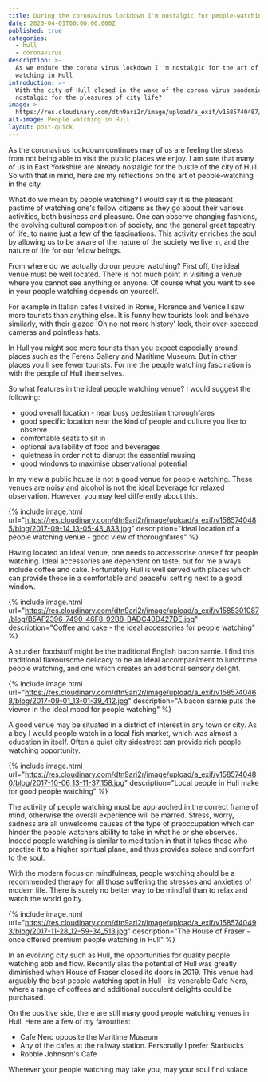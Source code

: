 ```yaml
---
title: During the coronavirus lockdown I'm nostalgic for people-watching in Hull
date: 2020-04-01T00:00:00.000Z
published: true
categories:
  - hull
  - coronavirus
description: >-
  As we endure the corona virus lockdown I''m nostalgic for the art of people
  watching in Hull
introduction: >-
  With the city of Hull closed in the wake of the corona virus pandemic, are we
  nostalgic for the pleasures of city life?
image: >-
  https://res.cloudinary.com/dtn9ari2r/image/upload/a_exif/v1585740487/blog/2017-11-27_12-48-51_016.jpg
alt-image: People watching in Hull
layout: post-quick
---
```


As the coronavirus lockdown continues may of us are feeling the stress from not being able to visit the public places we enjoy. I am sure that many of us in East Yorkshire are already nostalgic for the bustle of the city of Hull. So with that in mind, here are my reflections on the art of people-watching in the city.

What do we mean by people watching? I would say it is the pleasant pastime of watching one's fellow citizens as they go about their various activities, both business and pleasure. One can observe changing fashions, the evolving cultural composition of society, and the general great tapestry of life, to name just a few of the fascinations. This activity enriches the soul by allowing us to be aware of the nature of the society we live in, and the nature of life for our fellow beings.

From where do we actually do our people watching? First off, the ideal venue must be well located. There is not much point in visiting a venue where you cannot see anything or anyone. Of course what you want to see in your people watching depends on yourself.

For example in Italian cafes I visited in Rome, Florence and Venice I saw more tourists than anything else. It is funny how tourists look and behave similarly, with their glazed 'Oh no not more history' look, their over-specced cameras and pointless hats.

In Hull you might see more tourists than you expect especially around places such as the Ferens Gallery and Maritime Museum. But in other places you'll see fewer tourists. For me the people watching fascination is with the people of Hull themselves.

So what features in the ideal people watching venue? I would suggest the following:

* good overall location - near busy pedestrian thoroughfares
* good specific location near the kind of people and culture you like to observe
* comfortable seats to sit in
* optional availability of food and beverages
* quietness in order not to disrupt the essential musing
* good windows to maximise observational potential

In my view a public house is not a good venue for people watching. These venues are noisy and alcohol is not the ideal beverage for relaxed observation. However, you may feel differently about this.

{% include image.html url="https://res.cloudinary.com/dtn9ari2r/image/upload/a_exif/v1585740485/blog/2017-09-14_13-05-43_833.jpg" description="Ideal location of a people watching venue - good view of thoroughfares" %}

Having located an ideal venue, one needs to accessorise oneself for people watching. Ideal accessories are dependent on taste, but for me always include coffee and cake. Fortunately Hull is well served with places which can provide these in a comfortable and peaceful setting next to a good window.

{% include image.html url="https://res.cloudinary.com/dtn9ari2r/image/upload/a_exif/v1585301087/blog/B5AF2396-7490-46F8-92B8-BADC40D427DE.jpg" description="Coffee and cake - the ideal accessories for people watching" %}

A sturdier foodstuff might be the traditional English bacon sarnie. I find this traditional flavoursome delicacy to be an ideal accompaniment to lunchtime people watching, and one which creates an additional sensory delight.

{% include image.html url="https://res.cloudinary.com/dtn9ari2r/image/upload/a_exif/v1585740468/blog/2017-09-01_13-01-39_412.jpg" description="A bacon sarnie puts the viewer in the ideal mood for people watching" %}

A good venue may be situated in a district of interest in any town or city. As a boy I would people watch in a local fish market, which was almost a education in itself. Often a quiet city sidestreet can provide rich people watching opportunity. 

{% include image.html url="https://res.cloudinary.com/dtn9ari2r/image/upload/a_exif/v1585740480/blog/2017-10-06_13-11-37_158.jpg" description="Local people in Hull make for good people watching" %}

The activity of people watching must be appraoched in the correct frame of mind, otherwise the overall experience will be marred. Stress, worry, sadness are all unwelcome causes of the type of preoccupation which can hinder the people watchers ability to take in what he or she observes. Indeed people watching is similar to meditation in that it takes those who practise it to a higher spiritual plane, and thus provides solace and comfort to the soul. 

With the modern focus on mindfulness, people watching should be a recommended therapy for all those suffering the stresses and anxieties of modern life. There is surely no better way to be mindful than to relax and watch the world go by.

{% include image.html url="https://res.cloudinary.com/dtn9ari2r/image/upload/a_exif/v1585740493/blog/2017-11-28_12-59-34_513.jpg" description="The House of Fraser - once offered premium people watching in Hull" %}

In an evolving city such as Hull, the opportunities for quality people watching ebb and flow. Recently alas the potential of Hull was greatly diminished when House of Fraser closed its doors in 2019. This venue had arguably the best people watching spot in Hull - its venerable Cafe Nero, where a range of coffees and additional succulent delights could be purchased. 

On the positive side, there are still many good people watching venues in Hull. Here are a few of my favourites:

* Cafe Nero opposite the Maritime Museum
* Any of the cafes at the railway station. Personally I prefer Starbucks
* Robbie Johnson's Cafe

Wherever your people watching may take you, may your soul find solace